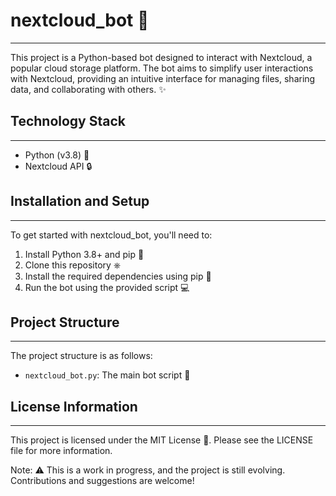 # nextcloud_bot 🚀
------------------------------------------------

This project is a Python-based bot designed to interact with Nextcloud, a popular cloud storage platform. The bot aims to simplify user interactions with Nextcloud, providing an intuitive interface for managing files, sharing data, and collaborating with others. ✨

## Technology Stack
------------------------------------------------

* Python (v3.8) 🐍
* Nextcloud API 🔒

## Installation and Setup
------------------------------------------------

To get started with nextcloud_bot, you'll need to:

1. Install Python 3.8+ and pip 🐍
2. Clone this repository ⎈
3. Install the required dependencies using pip 🔧
4. Run the bot using the provided script 💻

## Project Structure
------------------------------------------------

The project structure is as follows:

* `nextcloud_bot.py`: The main bot script 📄

## License Information
------------------------------------------------

This project is licensed under the MIT License 🔧. Please see the LICENSE file for more information.

Note: ⚠️ This is a work in progress, and the project is still evolving. Contributions and suggestions are welcome!